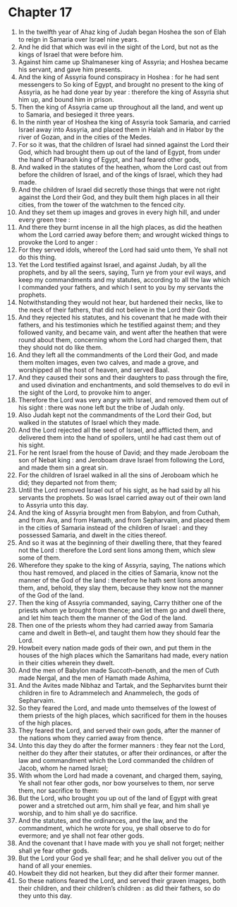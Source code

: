 # Chapter 17

1. In the twelfth year of Ahaz king of Judah began Hoshea the son of Elah to reign in Samaria over Israel nine years.
2. And he did that which was evil in the sight of the Lord, but not as the kings of Israel that were before him.
3. Against him came up Shalmaneser king of Assyria; and Hoshea became his servant, and gave him presents.
4. And the king of Assyria found conspiracy in Hoshea : for he had sent messengers to So king of Egypt, and brought no present to the king of Assyria, as he had done year by year : therefore the king of Assyria shut him up, and bound him in prison.
5. Then the king of Assyria came up throughout all the land, and went up to Samaria, and besieged it three years.
6. In the ninth year of Hoshea the king of Assyria took Samaria, and carried Israel away into Assyria, and placed them in Halah and in Habor by the river of Gozan, and in the cities of the Medes.
7. For so it was, that the children of Israel had sinned against the Lord their God, which had brought them up out of the land of Egypt, from under the hand of Pharaoh king of Egypt, and had feared other gods,
8. And walked in the statutes of the heathen, whom the Lord cast out from before the children of Israel, and of the kings of Israel, which they had made.
9. And the children of Israel did secretly those things that were not right against the Lord their God, and they built them high places in all their cities, from the tower of the watchmen to the fenced city.
10. And they set them up images and groves in every high hill, and under every green tree :
11. And there they burnt incense in all the high places, as did the heathen whom the Lord carried away before them; and wrought wicked things to provoke the Lord to anger :
12. For they served idols, whereof the Lord had said unto them, Ye shall not do this thing.
13. Yet the Lord testified against Israel, and against Judah, by all the prophets, and by all the seers, saying, Turn ye from your evil ways, and keep my commandments and my statutes, according to all the law which I commanded your fathers, and which I sent to you by my servants the prophets.
14. Notwithstanding they would not hear, but hardened their necks, like to the neck of their fathers, that did not believe in the Lord their God.
15. And they rejected his statutes, and his covenant that he made with their fathers, and his testimonies which he testified against them; and they followed vanity, and became vain, and went after the heathen that were round about them, concerning whom the Lord had charged them, that they should not do like them.
16. And they left all the commandments of the Lord their God, and made them molten images, even two calves, and made a grove, and worshipped all the host of heaven, and served Baal.
17. And they caused their sons and their daughters to pass through the fire, and used divination and enchantments, and sold themselves to do evil in the sight of the Lord, to provoke him to anger.
18. Therefore the Lord was very angry with Israel, and removed them out of his sight : there was none left but the tribe of Judah only.
19. Also Judah kept not the commandments of the Lord their God, but walked in the statutes of Israel which they made.
20. And the Lord rejected all the seed of Israel, and afflicted them, and delivered them into the hand of spoilers, until he had cast them out of his sight.
21. For he rent Israel from the house of David; and they made Jeroboam the son of Nebat king : and Jeroboam drave Israel from following the Lord, and made them sin a great sin.
22. For the children of Israel walked in all the sins of Jeroboam which he did; they departed not from them;
23. Until the Lord removed Israel out of his sight, as he had said by all his servants the prophets. So was Israel carried away out of their own land to Assyria unto this day.
24. And the king of Assyria brought men from Babylon, and from Cuthah, and from Ava, and from Hamath, and from Sepharvaim, and placed them in the cities of Samaria instead of the children of Israel : and they possessed Samaria, and dwelt in the cities thereof.
25. And so it was at the beginning of their dwelling there, that they feared not the Lord : therefore the Lord sent lions among them, which slew some of them.
26. Wherefore they spake to the king of Assyria, saying, The nations which thou hast removed, and placed in the cities of Samaria, know not the manner of the God of the land : therefore he hath sent lions among them, and, behold, they slay them, because they know not the manner of the God of the land.
27. Then the king of Assyria commanded, saying, Carry thither one of the priests whom ye brought from thence; and let them go and dwell there, and let him teach them the manner of the God of the land.
28. Then one of the priests whom they had carried away from Samaria came and dwelt in Beth–el, and taught them how they should fear the Lord.
29. Howbeit every nation made gods of their own, and put them in the houses of the high places which the Samaritans had made, every nation in their cities wherein they dwelt.
30. And the men of Babylon made Succoth–benoth, and the men of Cuth made Nergal, and the men of Hamath made Ashima,
31. And the Avites made Nibhaz and Tartak, and the Sepharvites burnt their children in fire to Adrammelech and Anammelech, the gods of Sepharvaim.
32. So they feared the Lord, and made unto themselves of the lowest of them priests of the high places, which sacrificed for them in the houses of the high places.
33. They feared the Lord, and served their own gods, after the manner of the nations whom they carried away from thence.
34. Unto this day they do after the former manners : they fear not the Lord, neither do they after their statutes, or after their ordinances, or after the law and commandment which the Lord commanded the children of Jacob, whom he named Israel;
35. With whom the Lord had made a covenant, and charged them, saying, Ye shall not fear other gods, nor bow yourselves to them, nor serve them, nor sacrifice to them:
36. But the Lord, who brought you up out of the land of Egypt with great power and a stretched out arm, him shall ye fear, and him shall ye worship, and to him shall ye do sacrifice.
37. And the statutes, and the ordinances, and the law, and the commandment, which he wrote for you, ye shall observe to do for evermore; and ye shall not fear other gods.
38. And the covenant that I have made with you ye shall not forget; neither shall ye fear other gods.
39. But the Lord your God ye shall fear; and he shall deliver you out of the hand of all your enemies.
40. Howbeit they did not hearken, but they did after their former manner.
41. So these nations feared the Lord, and served their graven images, both their children, and their children’s children : as did their fathers, so do they unto this day.

